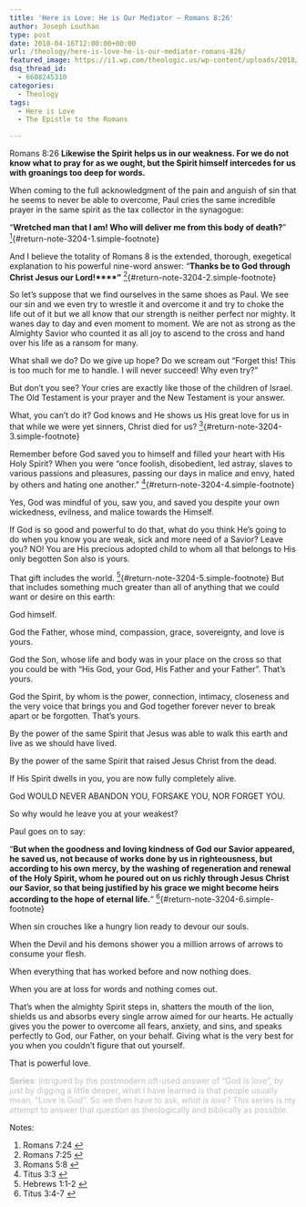 ```yaml
---
title: 'Here is Love: He is Our Mediator – Romans 8:26'
author: Joseph Louthan
type: post
date: 2018-04-16T12:00:00+00:00
url: /theology/here-is-love-he-is-our-mediator-romans-826/
featured_image: https://i1.wp.com/theologic.us/wp-content/uploads/2018/04/mikhal-bleeding-nose-deadlift.png?resize=575%2C340
dsq_thread_id:
  - 6608245310
categories:
  - Theology
tags:
  - Here is Love
  - The Epistle to the Romans

---
```

Romans 8:26 **Likewise the Spirit helps us in our weakness. For we do not know what to pray for as we ought, but the Spirit himself intercedes for us with groanings too deep for words.**

When coming to the full acknowledgment of the pain and anguish of sin that he seems to never be able to overcome, Paul cries the same incredible prayer in the same spirit as the tax collector in the synagogue:

“**Wretched man that I am! Who will deliver me from this body of death?**” [<sup>1</sup>][1]{#return-note-3204-1.simple-footnote}

And I believe the totality of Romans 8 is the extended, thorough, exegetical explanation to his powerful nine-word answer: “**Thanks be to God through Christ Jesus our Lord!****”** [<sup>2</sup>][2]{#return-note-3204-2.simple-footnote}

So let’s suppose that we find ourselves in the same shoes as Paul. We see our sin and we even try to wrestle it and overcome it and try to choke the life out of it but we all know that our strength is neither perfect nor mighty. It wanes day to day and even moment to moment. We are not as strong as the Almighty Savior who counted it as all joy to ascend to the cross and hand over his life as a ransom for many.

What shall we do? Do we give up hope? Do we scream out “Forget this! This is too much for me to handle. I will never succeed! Why even try?”

But don’t you see? Your cries are exactly like those of the children of Israel. The Old Testament is your prayer and the New Testament is your answer.

What, you can&#8217;t do it? God knows and He shows us His great love for us in that while we were yet sinners, Christ died for us? [<sup>3</sup>][3]{#return-note-3204-3.simple-footnote}

Remember before God saved you to himself and filled your heart with His Holy Spirit? When you were “once foolish, disobedient, led astray, slaves to various passions and pleasures, passing our days in malice and envy, hated by others and hating one another.” [<sup>4</sup>][4]{#return-note-3204-4.simple-footnote}

Yes, God was mindful of you, saw you, and saved you despite your own wickedness, evilness, and malice towards the Himself.

If God is so good and powerful to do that, what do you think He’s going to do when you know you are weak, sick and more need of a Savior? Leave you? NO! You are His precious adopted child to whom all that belongs to His only begotten Son also is yours.

That gift includes the world. [<sup>5</sup>][5]{#return-note-3204-5.simple-footnote} But that includes something much greater than all of anything that we could want or desire on this earth:

God himself.

God the Father, whose mind, compassion, grace, sovereignty, and love is yours.

God the Son, whose life and body was in your place on the cross so that you could be with &#8220;His God, your God, His Father and your Father”. That&#8217;s yours.

God the Spirit, by whom is the power, connection, intimacy, closeness and the very voice that brings you and God together forever never to break apart or be forgotten. That&#8217;s yours.

By the power of the same Spirit that Jesus was able to walk this earth and live as we should have lived.

By the power of the same Spirit that raised Jesus Christ from the dead.

If His Spirit dwells in you, you are now fully completely alive.

God WOULD NEVER ABANDON YOU, FORSAKE YOU, NOR FORGET YOU.

So why would he leave you at your weakest?

Paul goes on to say:

&#8220;**But when the goodness and loving kindness of God our Savior appeared, he saved us, not because of works done by us in righteousness, but according to his own mercy, by the washing of regeneration and renewal of the Holy Spirit, whom he poured out on us richly through Jesus Christ our Savior, so that being justified by his grace we might become heirs according to the hope of eternal life.**&#8220; [<sup>6</sup>][6]{#return-note-3204-6.simple-footnote}

When sin crouches like a hungry lion ready to devour our souls.

When the Devil and his demons shower you a million arrows of arrows to consume your flesh.

When everything that has worked before and now nothing does.

When you are at loss for words and nothing comes out.

That’s when the almighty Spirit steps in, shatters the mouth of the lion, shields us and absorbs every single arrow aimed for our hearts. He actually gives you the power to overcome all fears, anxiety, and sins, and speaks perfectly to God, our Father, on your behalf. Giving what is the very best for you when you couldn’t figure that out yourself.

That is powerful love.

<span style="color: #c0c0c0;"><strong>Series</strong>: Intrigued by the postmodern oft-used answer of “God is love”, by just by digging a little deeper, what I have learned is that people usually mean, “Love is God”. So we then have to ask, <em>what is love</em>? This series is my attempt to answer that question as theologically and biblically as possible.</span>

<div class="simple-footnotes">
  <p class="notes">
    Notes:
  </p>
  
  <ol>
    <li id="note-3204-1">
      Romans 7:24 <a href="#return-note-3204-1">&#8617;</a>
    </li>
    <li id="note-3204-2">
      Romans 7:25 <a href="#return-note-3204-2">&#8617;</a>
    </li>
    <li id="note-3204-3">
      Romans 5:8 <a href="#return-note-3204-3">&#8617;</a>
    </li>
    <li id="note-3204-4">
      Titus 3:3 <a href="#return-note-3204-4">&#8617;</a>
    </li>
    <li id="note-3204-5">
      Hebrews 1:1-2 <a href="#return-note-3204-5">&#8617;</a>
    </li>
    <li id="note-3204-6">
      Titus 3:4-7 <a href="#return-note-3204-6">&#8617;</a>
    </li>
  </ol>
</div>

 [1]: #note-3204-1 "Romans 7:24"
 [2]: #note-3204-2 "Romans 7:25"
 [3]: #note-3204-3 "Romans 5:8"
 [4]: #note-3204-4 "Titus 3:3"
 [5]: #note-3204-5 "Hebrews 1:1-2"
 [6]: #note-3204-6 "Titus 3:4-7"